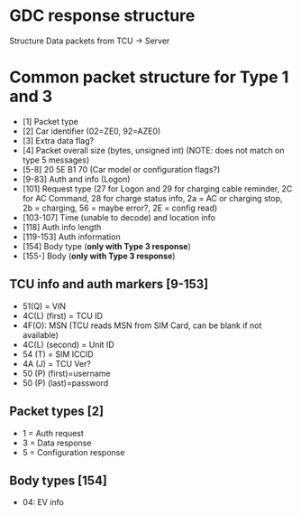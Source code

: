 # GDC response structure
Structure Data packets from TCU -> Server


# Common packet structure for Type 1 and 3

- [1] Packet type
- [2] Car identifier (02=ZE0, 92=AZE0)
- [3] Extra data flag?
- [4] Packet overall size (bytes, unsigned int) (NOTE: does not match on type 5 messages)
- [5-8] 20 5E B1 70 (Car model or configuration flags?)
- [9-83] Auth and info (Logon)
- [101] Request type (27 for Logon and 29 for charging cable reminder, 2C for AC Command, 28 for charge status info, 2a = AC or charging stop, 2b = charging, 56 = maybe error?, 2E = config read)
- [103-107] Time (unable to decode) and location info
- [118] Auth info length
- [119-153] Auth information
- [154] Body type (**only with Type 3 response**)
- [155-] Body (**only with Type 3 response**)
 

## TCU info and auth markers [9-153]
- 51(Q) = VIN
- 4C(L) (first) = TCU ID
- 4F(O): MSN (TCU reads MSN from SIM Card, can be blank if not available)
- 4C(L) (second) = Unit ID
- 54 (T) = SIM ICCID
- 4A (J) = TCU Ver?
- 50 (P) (first)=username
- 50 (P) (last)=password


## Packet types [2]

- 1 = Auth request
- 3 = Data response
- 5 = Configuration response


## Body types [154]
- 04: EV info